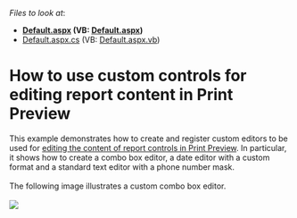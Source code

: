 <!-- default file list -->
*Files to look at*:

* **[Default.aspx](./CS/T460713/Default.aspx) (VB: [Default.aspx](./VB/T460713/Default.aspx))**
* [Default.aspx.cs](./CS/T460713/Default.aspx.cs) (VB: [Default.aspx.vb](./VB/T460713/Default.aspx.vb))
<!-- default file list end -->
# How to use custom controls for editing report content in Print Preview


This example demonstrates how to create and register custom editors to be used for <a href="https://documentation.devexpress.com/#XtraReports/CustomDocument117343">editing the content of report controls in Print Preview</a>. In particular, it shows how to create a combo box editor, a date editor with a custom format and a standard text editor with a phone number mask.<br><br>The following image illustrates a custom combo box editor.<br><br><img src="https://raw.githubusercontent.com/DevExpress-Examples/how-to-use-custom-controls-for-editing-report-content-in-print-preview-t460713/16.2.3+/media/3c184b23-c080-11e6-80bf-00155d62480c.png"><br><br>

<br/>


